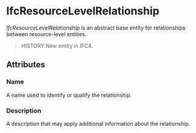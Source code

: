 # IfcResourceLevelRelationship

_IfcResourceLevelRelationship_ is an abstract base entity for relationships between resource-level entities.

> HISTORY New entity in IFC4.

## Attributes

### Name
A name used to identify or qualify the relationship.

### Description
A description that may apply additional information about the relationship.
